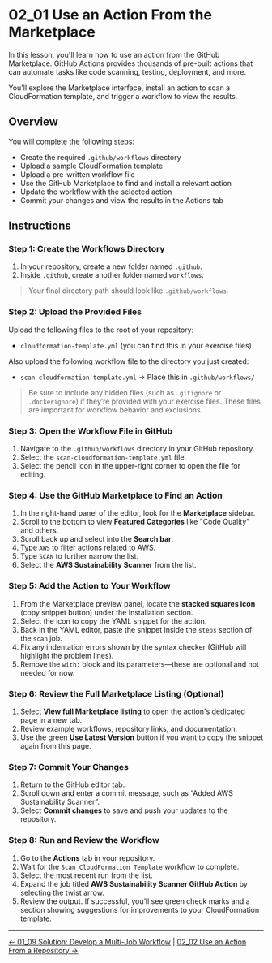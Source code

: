 # 02_01 Use an Action From the Marketplace

In this lesson, you'll learn how to use an action from the GitHub Marketplace. GitHub Actions provides thousands of pre-built actions that can automate tasks like code scanning, testing, deployment, and more.

You'll explore the Marketplace interface, install an action to scan a CloudFormation template, and trigger a workflow to view the results.

## Overview

You will complete the following steps:

* Create the required `.github/workflows` directory
* Upload a sample CloudFormation template
* Upload a pre-written workflow file
* Use the GitHub Marketplace to find and install a relevant action
* Update the workflow with the selected action
* Commit your changes and view the results in the Actions tab


## Instructions

### Step 1: Create the Workflows Directory

1. In your repository, create a new folder named `.github`.
2. Inside `.github`, create another folder named `workflows`.

> Your final directory path should look like `.github/workflows`.


### Step 2: Upload the Provided Files

Upload the following files to the root of your repository:

* `cloudformation-template.yml` (you can find this in your exercise files)

Also upload the following workflow file to the directory you just created:

* `scan-cloudformation-template.yml` → Place this in `.github/workflows/`

> Be sure to include any hidden files (such as `.gitignore` or `.dockerignore`) if they’re provided with your exercise files. These files are important for workflow behavior and exclusions.


### Step 3: Open the Workflow File in GitHub

1. Navigate to the `.github/workflows` directory in your GitHub repository.
2. Select the `scan-cloudformation-template.yml` file.
3. Select the pencil icon in the upper-right corner to open the file for editing.


### Step 4: Use the GitHub Marketplace to Find an Action

1. In the right-hand panel of the editor, look for the **Marketplace** sidebar.
2. Scroll to the bottom to view **Featured Categories** like "Code Quality" and others.
3. Scroll back up and select into the **Search bar**.
4. Type `AWS` to filter actions related to AWS.
5. Type `SCAN` to further narrow the list.
6. Select the **AWS Sustainability Scanner** from the list.


### Step 5: Add the Action to Your Workflow

1. From the Marketplace preview panel, locate the **stacked squares icon** (copy snippet button) under the Installation section.
2. Select the icon to copy the YAML snippet for the action.
3. Back in the YAML editor, paste the snippet inside the `steps` section of the `scan` job.
4. Fix any indentation errors shown by the syntax checker (GitHub will highlight the problem lines).
5. Remove the `with:` block and its parameters—these are optional and not needed for now.


### Step 6: Review the Full Marketplace Listing (Optional)

1. Select **View full Marketplace listing** to open the action's dedicated page in a new tab.
2. Review example workflows, repository links, and documentation.
3. Use the green **Use Latest Version** button if you want to copy the snippet again from this page.


### Step 7: Commit Your Changes

1. Return to the GitHub editor tab.
2. Scroll down and enter a commit message, such as “Added AWS Sustainability Scanner”.
3. Select **Commit changes** to save and push your updates to the repository.


### Step 8: Run and Review the Workflow

1. Go to the **Actions** tab in your repository.
2. Wait for the `Scan CloudFormation Template` workflow to complete.
3. Select the most recent run from the list.
4. Expand the job titled **AWS Sustainability Scanner GitHub Action** by selecting the twist arrow.
5. Review the output. If successful, you’ll see green check marks and a section showing suggestions for improvements to your CloudFormation template.

<!-- FooterStart -->
---
[← 01_09 Solution: Develop a Multi-Job Workflow](../../ch1_actions_and_workflows/01_09_solution_develop_a_multijob_workflow/README.md) | [02_02 Use an Action From a Repository →](../02_02_use_an_action_from_a_repository/README.md)
<!-- FooterEnd -->
